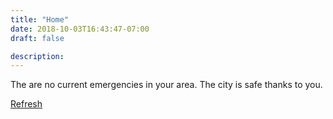 ```yaml
---
title: "Home"
date: 2018-10-03T16:43:47-07:00
draft: false

description:
---
```

<div class="container text-center py-3">
    <div class="card py-5">
        <p class="m-auto">The are no current emergencies in your area. The city is safe thanks to  you.</p>
    </div>
    <a href="/responder/page1" class="btn btn-lg btn-block btn-primary text-white">
        Refresh
    </a>
</div>